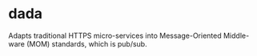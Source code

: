# dada
Adapts traditional HTTPS micro-services into Message-Oriented Middle-ware (MOM) standards, which is pub/sub.

